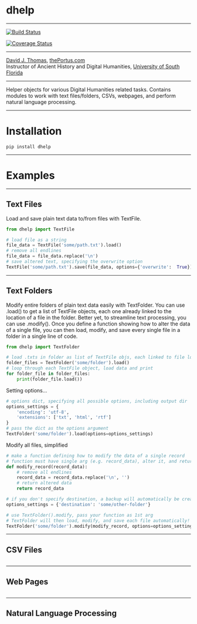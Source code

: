 # dhelp

---

[![Build Status](https://travis-ci.org/thePortus/dhelp.svg?branch=master)](https://travis-ci.org/thePortus/dhelp)

[![Coverage Status](https://coveralls.io/repos/github/thePortus/dhelp/badge.svg?branch=master)](https://coveralls.io/github/thePortus/dhelp?branch=master)

---

[David J. Thomas](mailto:dave.a.base@gmail.com), [thePortus.com](http://thePortus.com)<br>
Instructor of Ancient History and Digital Humanities, [University of South Florida](https://github.com/usf-portal)

---

Helper objects for various Digital Humanities related tasks. Contains modules
to work with text files/folders, CSVs, webpages, and perform natural language
processing.

---

# Installation

```
pip install dhelp
```

---

# Examples

---

## Text Files

Load and save plain text data to/from files with TextFile.

```python
from dhelp import TextFile

# load file as a string
file_data = TextFile('some/path.txt').load()
# remove all endlines
file_data = file_data.replace('\n')
# save altered text, specifying the overwrite option
TextFile('some/path.txt').save(file_data, options={'overwrite':  True})

```

---

## Text Folders

Modify entire folders of plain text data easily with TextFolder. You can use
.load() to get a list of TextFile objects, each one already linked to the
location of a file in the folder. Better yet, to streamline text processing,
you can use .modify(). Once you define a function showing how to alter the data
of a single file, you can then load, modify, and save every single file in
a folder in a single line of code.

```python
from dhelp import TextFolder

# load .txts in folder as list of TextFile objs, each linked to file loc
folder_files = TextFolder('some/folder').load()
# loop through each TextFile object, load data and print
for folder_file in folder_files:
    print(folder_file.load())
```

Setting options...

```python
# options dict, specifying all possible options, including output dir
options_settings = {
    'encoding': 'utf-8',
    'extensions': ['txt', 'html', 'rtf']
}
# pass the dict as the options argument
TextFolder('some/folder').load(options=options_settings)
```

Modify all files, simplified

```python
# make a function defining how to modify the data of a single record
# function must have single arg (e.g. record_data), alter it, and return it
def modify_record(record_data):
    # remove all endlines
    record_data = record_data.replace('\n', '')
    # return altered data
    return record_data

# if you don't specify destination, a backup will automatically be created
options_settings = {'destination': 'some/other-folder'}

# use TextFolder().modify, pass your function as 1st arg
# TextFolder will then load, modify, and save each file automatically!
TextFolder('some/folder').modify(modify_record, options=options_settings)

```

---

## CSV Files

```python

```

---

## Web Pages

```python

```

---

## Natural Language Processing

```python

```
